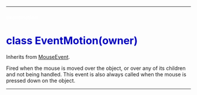 
---

#### <font color='#FFF'>eventmotion</font> ####
# <font color='#00B'>class EventMotion(owner)</font> #

Inherits from [MouseEvent](cls_MouseEvent.md).

Fired when the mouse is moved over the object, or over any of its children and not being handled. This event is also always called when the mouse is pressed down on the object.




---

